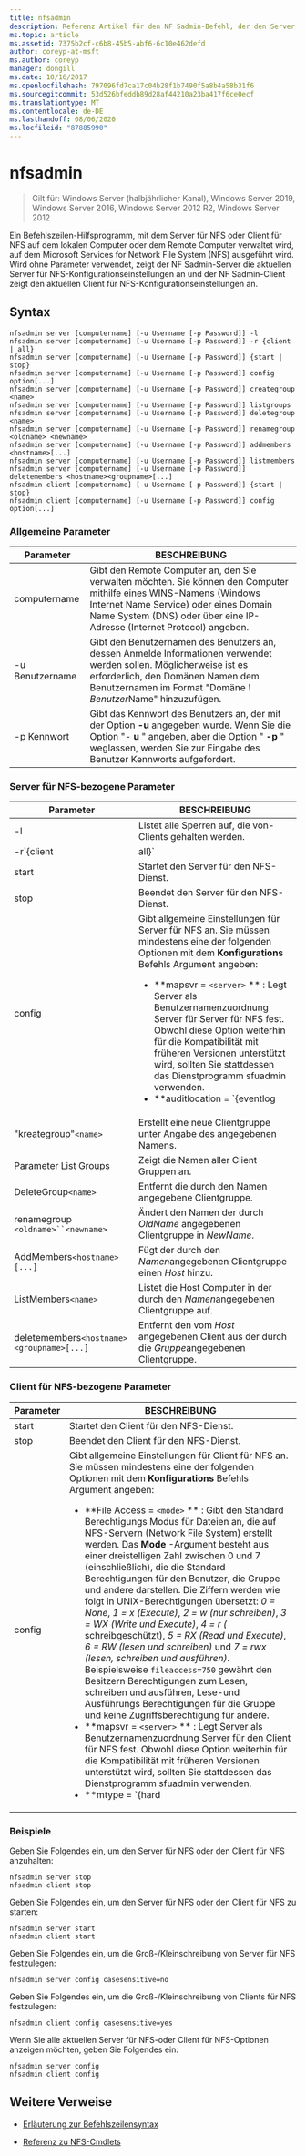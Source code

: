 ```yaml
---
title: nfsadmin
description: Referenz Artikel für den NF Sadmin-Befehl, der den Server für NFS und den Client für NFS verwaltet.
ms.topic: article
ms.assetid: 7375b2cf-c6b8-45b5-abf6-6c10e462defd
author: coreyp-at-msft
ms.author: coreyp
manager: dongill
ms.date: 10/16/2017
ms.openlocfilehash: 797096fd7ca17c04b28f1b7490f5a8b4a58b31f6
ms.sourcegitcommit: 53d526bfeddb89d28af44210a23ba417f6ce0ecf
ms.translationtype: MT
ms.contentlocale: de-DE
ms.lasthandoff: 08/06/2020
ms.locfileid: "87885990"
---
```

# <a name="nfsadmin"></a>nfsadmin

> Gilt für: Windows Server (halbjährlicher Kanal), Windows Server 2019, Windows Server 2016, Windows Server 2012 R2, Windows Server 2012

Ein Befehlszeilen-Hilfsprogramm, mit dem Server für NFS oder Client für NFS auf dem lokalen Computer oder dem Remote Computer verwaltet wird, auf dem Microsoft Services for Network File System (NFS) ausgeführt wird. Wird ohne Parameter verwendet, zeigt der NF Sadmin-Server die aktuellen Server für NFS-Konfigurationseinstellungen an und der NF Sadmin-Client zeigt den aktuellen Client für NFS-Konfigurationseinstellungen an.

## <a name="syntax"></a>Syntax

```
nfsadmin server [computername] [-u Username [-p Password]] -l
nfsadmin server [computername] [-u Username [-p Password]] -r {client | all}
nfsadmin server [computername] [-u Username [-p Password]] {start | stop}
nfsadmin server [computername] [-u Username [-p Password]] config option[...]
nfsadmin server [computername] [-u Username [-p Password]] creategroup <name>
nfsadmin server [computername] [-u Username [-p Password]] listgroups
nfsadmin server [computername] [-u Username [-p Password]] deletegroup <name>
nfsadmin server [computername] [-u Username [-p Password]] renamegroup <oldname> <newname>
nfsadmin server [computername] [-u Username [-p Password]] addmembers <hostname>[...]
nfsadmin server [computername] [-u Username [-p Password]] listmembers
nfsadmin server [computername] [-u Username [-p Password]] deletemembers <hostname><groupname>[...]
nfsadmin client [computername] [-u Username [-p Password]] {start | stop}
nfsadmin client [computername] [-u Username [-p Password]] config option[...]
```

### <a name="general-parameters"></a>Allgemeine Parameter

| Parameter | BESCHREIBUNG |
| --------- | ----------- |
| computername | Gibt den Remote Computer an, den Sie verwalten möchten. Sie können den Computer mithilfe eines WINS-Namens (Windows Internet Name Service) oder eines Domain Name System (DNS) oder über eine IP-Adresse (Internet Protocol) angeben. |
| -u Benutzername | Gibt den Benutzernamen des Benutzers an, dessen Anmelde Informationen verwendet werden sollen. Möglicherweise ist es erforderlich, den Domänen Namen dem Benutzernamen im Format "Domäne *\ Benutzer*Name" hinzuzufügen. |
| -p Kennwort | Gibt das Kennwort des Benutzers an, der mit der Option **-u** angegeben wurde. Wenn Sie die Option "- **u** " angeben, aber die Option " **-p** " weglassen, werden Sie zur Eingabe des Benutzer Kennworts aufgefordert. |

### <a name="server-for-nfs-related-parameters"></a>Server für NFS-bezogene Parameter

| Parameter | BESCHREIBUNG |
| --------- | ----------- |
| -l | Listet alle Sperren auf, die von-Clients gehalten werden. |
| -r`{client|all}` | Gibt die Sperren frei, die von einem Client oder, sofern angegeben, von allen Clients aufbewahrt werden. |
| start | Startet den Server für den NFS-Dienst. |
| stop | Beendet den Server für den NFS-Dienst. |
| config | Gibt allgemeine Einstellungen für Server für NFS an. Sie müssen mindestens eine der folgenden Optionen mit dem **Konfigurations** Befehls Argument angeben:<ul><li>**mapsvr = `<server>` ** : Legt Server als Benutzernamenzuordnung Server für Server für NFS fest. Obwohl diese Option weiterhin für die Kompatibilität mit früheren Versionen unterstützt wird, sollten Sie stattdessen das Dienstprogramm sfuadmin verwenden.</li><li>**auditlocation = `{eventlog|file|both|none}` ** : Gibt an, ob Ereignisse überwacht werden und wo die Ereignisse aufgezeichnet werden. Eines der folgenden Argumente ist erforderlich:<ul><li>**EventLog** : Hiermit wird angegeben, dass überwachte Ereignisse nur im Ereignisanzeige Anwendungsprotokoll aufgezeichnet werden.</li><li>**File** : gibt an, dass überwachte Ereignisse nur in der durch angegebenen Datei aufgezeichnet werden `config fname` .</li><li>**beide** : Hiermit wird angegeben, dass überwachte Ereignisse sowohl im Anwendungsprotokoll Ereignisanzeige als auch in der durch angegebenen Datei aufgezeichnet werden `config fname` .</li><li>**keine** : gibt an, dass Ereignisse nicht überwacht werden.</li></ul><li>**Name = `<file>` ** : Legt die Datei fest, die von der Datei als Überwachungs Datei angegeben wird. Der Standardwert ist **%sfudir%\Log \\ NF-VR. log**.</li><li>**f size = `<size>` ** : Legt die Größe als maximale Größe der Überwachungs Datei in Megabyte fest. Die maximale Standardgröße beträgt **7 MB**.</li><li>**`audit=[+|-]mount [+|-]read [+|-]write [+|-]create [+|-]delete [+|-]locking [+|-]all`**: Gibt die zu protokollierenden Ereignisse an. Um mit der Protokollierung eines Ereignisses zu beginnen, geben Sie ein Pluszeichen ( **+** ) vor dem Ereignis Namen ein. um die Protokollierung eines Ereignisses zu beenden, geben Sie **-** vor dem Ereignis Namen ein Minuszeichen () ein. Wenn das Vorzeichen weggelassen wird, **+** wird das Vorzeichen angenommen. Verwenden Sie nicht **all** mit einem anderen Ereignis Namen.</li><li>**Sperr Zeitraum = `<seconds>` ** : Gibt die Anzahl der Sekunden an, die der Server für NFS wartet, um Sperren freizugeben, nachdem eine Verbindung mit dem Server für NFS unterbrochen und dann wieder hergestellt wurde oder nachdem der Server für NFS-Dienst neu gestartet wurde.</li><li>**portmapprotocol = `{TCP|UDP|TCP+UDP}` ** : Gibt an, welche Transportprotokolle von portmap unterstützt werden. Die Standardeinstellung ist **TCP + UDP**.</li><li>**mountprotocol = `{TCP|UDP|TCP+UDP}` ** : Gibt an, welche Transportprotokolle von unterstützt werden. Die Standardeinstellung ist **TCP + UDP**.</li><li>**NF-Protokoll-Col `{TCP|UDP|TCP+UDP}` =** : Gibt an, welche Transportprotokolle von Network File System (NFS) unterstützt werden. Die Standardeinstellung ist **TCP + UDP** .</li><li>**nlmprotocol = `{TCP|UDP|TCP+UDP}` ** : Gibt an, welche Transportprotokolle der Netzwerk Sperr Manager (NLM) unterstützt. Die Standardeinstellung ist **TCP + UDP**.</li><li>**nsmprotocol = `{TCP|UDP|TCP+UDP}` ** : Gibt an, welche Transportprotokolle der Netzwerk Status-Manager (NSM) unterstützt. Die Standardeinstellung ist **TCP + UDP**.</li><li>**enableV3 = `{yes|no}` ** : Hiermit wird angegeben, ob NFS Version 3-Protokolle unterstützt werden. Die Standardeinstellung ist **Ja**.</li><li>**erneuter verlänglich `{yes|no}` =** : Hiermit wird angegeben, ob Clientverbindungen nach dem durch config erneuerauthinterval angegebenen Zeitraum erneut authentifiziert werden müssen. Die Standardeinstellung ist " **Nein**".</li><li>**erneuungsinterintervall = `<seconds>` ** : Gibt die Anzahl der Sekunden an, die ververgehen, bevor ein Client erneut authentifiziert werden muss, wenn `config renewauth` auf **Ja**festgelegt ist. Der Standardwert ist **600 Sekunden**.</li><li>**dircache = `<size>` ** : Gibt die Größe des Verzeichnis Caches in Kilobyte an. Die als Größe angegebene Zahl muss ein Vielfaches von 4 zwischen 4 und 128 sein. Die Standardgröße des Verzeichnis Caches beträgt **128 KB**.</li><li>**translationfile = `<file>` ** : Gibt eine Datei mit Mapping-Informationen zum Ersetzen von Zeichen in den Namen von Dateien an, wenn diese aus Windows-basierten in UNIX-basierten Dateisystemen verschoben werden. Wenn File nicht angegeben wird, ist die Übersetzung von Dateinamen Zeichen deaktiviert. Wenn der Wert von " **translationfile** " geändert wird, müssen Sie den Server neu starten, damit die Änderung wirksam wird.</li><li>**dotfileshidden = `{yes|no}` ** : Hiermit wird angegeben, ob Dateien mit Namen, die mit einem Zeitraum (.) beginnen, im Windows-Dateisystem als ausgeblendet markiert und folglich von NFS-Clients ausgeblendet werden. Die Standardeinstellung ist " **Nein**".</li><li>**casesensitivelookups = `{yes|no}` ** : Hiermit wird angegeben, ob bei Verzeichnis Suchvorgängen die Groß-/Kleinschreibung beachtet wird (eine exakte Übereinstimmung des Zeichen Falls<p>Sie müssen auch die Unterscheidung nach Groß-/Kleinschreibung von Windows-Kernel deaktivieren, damit Dateinamen unterstützt werden. Um die Unterscheidung nach Groß-/Kleinschreibung zu unterstützen, ändern Sie den **DWORD** -Wert des Registrierungsschlüssels `HKLM\SYSTEM\CurrentControlSet\Control\Session Manager\kernel` in **0**.</li><li>**ntsscase = `{lower|upper|preserve}` ** : Gibt an, ob die Groß-/Kleinschreibung von Zeichen in den Namen von Dateien im NTFS-Dateisystem in Kleinbuchstaben, Großbuchstaben oder in der im Verzeichnis gespeicherten Form zurückgegeben wird. Die Standardeinstellung ist " **Preserve**". Diese Einstellung kann nicht geändert werden, wenn **casesensitivelookups** auf **Yes**festgelegt ist.</li></ul> |
| "kreategroup"`<name>` | Erstellt eine neue Clientgruppe unter Angabe des angegebenen Namens. |
| Parameter List Groups | Zeigt die Namen aller Client Gruppen an. |
| DeleteGroup`<name>` | Entfernt die durch den Namen angegebene Clientgruppe. |
| renamegroup `<oldname>``<newname>` | Ändert den Namen der durch *OldName* angegebenen Clientgruppe in *NewName*. |
| AddMembers`<hostname>[...]` | Fügt der durch den *Namen*angegebenen Clientgruppe einen *Host* hinzu. |
| ListMembers`<name>` | Listet die Host Computer in der durch den *Namen*angegebenen Clientgruppe auf. |
| deletemembers`<hostname><groupname>[...]` | Entfernt den vom *Host* angegebenen Client aus der durch die *Gruppe*angegebenen Clientgruppe. |

### <a name="client-for-nfs-related-parameters"></a>Client für NFS-bezogene Parameter

| Parameter | BESCHREIBUNG |
| --------- | ----------- |
| start | Startet den Client für den NFS-Dienst. |
| stop | Beendet den Client für den NFS-Dienst. |
| config | Gibt allgemeine Einstellungen für Client für NFS an. Sie müssen mindestens eine der folgenden Optionen mit dem **Konfigurations** Befehls Argument angeben:<ul><li>**File Access = `<mode>` ** : Gibt den Standard Berechtigungs Modus für Dateien an, die auf NFS-Servern (Network File System) erstellt werden. Das **Mode** -Argument besteht aus einer dreistelligen Zahl zwischen 0 und 7 (einschließlich), die die Standard Berechtigungen für den Benutzer, die Gruppe und andere darstellen. Die Ziffern werden wie folgt in UNIX-Berechtigungen übersetzt: *0 = None*, *1 = x (Execute)*, *2 = w (nur schreiben)*, *3 = WX (Write und Execute)*, *4 = r (* schreibgeschützt), *5 = RX (Read und Execute)*, *6 = RW (lesen und schreiben)* und *7 = rwx (lesen, schreiben und ausführen)*. Beispielsweise `fileaccess=750` gewährt den Besitzern Berechtigungen zum Lesen, schreiben und ausführen, Lese-und Ausführungs Berechtigungen für die Gruppe und keine Zugriffsberechtigung für andere.</li><li>**mapsvr = `<server>` ** : Legt Server als Benutzernamenzuordnung Server für den Client für NFS fest. Obwohl diese Option weiterhin für die Kompatibilität mit früheren Versionen unterstützt wird, sollten Sie stattdessen das Dienstprogramm sfuadmin verwenden.</li><li>**mtype = `{hard|soft}` ** : Gibt den Standard Einstellungstyp an. Bei einer festen Bereitstellung wird der Client für NFS so lange wiederholt, bis er erfolgreich ausgeführt wird. Für eine weiche Bereitstellung gibt Client für NFS einen Fehler an die aufrufende Anwendung zurück, nachdem der Aufruf so oft wie durch die Wiederholungs Option angegeben wurde.</li><li>**Retry = `<number>` ** : Hiermit wird angegeben, wie oft versucht werden soll, eine Verbindung für eine weiche Feststellung herzustellen. Dieser Wert muss zwischen 1 und 10 (einschließlich) liegen. Der Standardwert lautet **1**.</li><li>**Timeout = `<seconds>` ** : Gibt die Anzahl der Sekunden an, die auf eine Verbindung gewartet werden soll (Remote Prozedur Aufrufe). Dieser Wert muss *0,8*, *0,9*oder eine ganze Zahl zwischen *1 und 60*einschließlich sein. Der Standardwert ist **0,8**.</li><li>**Protokoll = `{TCP|UDP|TCP+UDP}` ** : Gibt an, welche Transportprotokolle vom Client unterstützt werden. Die Standardeinstellung ist **TCP + UDP**.</li><li>**rsize = `<size>` ** : Gibt die Größe des Lese Puffers in Kilobyte an. Dieser Wert kann *0,5, 1, 2, 4, 8, 16* oder *32*sein. Der Standardwert ist **32**.</li><li>**wsize = `<size>` ** : Gibt die Größe des Schreib Puffers in Kilobyte an. Dieser Wert kann *0,5, 1, 2, 4, 8, 16* oder *32*sein. Der Standardwert ist **32**.</li><li>**perf = default** : stellt die folgenden Leistungseinstellungen in den Standardwerten *mtype*, *Wiederholen Sie*, *Timeout*, *rsize*oder *wsize*wieder her. |

### <a name="examples"></a>Beispiele

Geben Sie Folgendes ein, um den Server für NFS oder den Client für NFS anzuhalten:

```
nfsadmin server stop
nfsadmin client stop
```

Geben Sie Folgendes ein, um den Server für NFS oder den Client für NFS zu starten:

```
nfsadmin server start
nfsadmin client start
```

Geben Sie Folgendes ein, um die Groß-/Kleinschreibung von Server für NFS festzulegen:

```
nfsadmin server config casesensitive=no
```

Geben Sie Folgendes ein, um die Groß-/Kleinschreibung von Clients für NFS festzulegen:

```
nfsadmin client config casesensitive=yes
```

Wenn Sie alle aktuellen Server für NFS-oder Client für NFS-Optionen anzeigen möchten, geben Sie Folgendes ein:

```
nfsadmin server config
nfsadmin client config
```

## <a name="additional-references"></a>Weitere Verweise

- [Erläuterung zur Befehlszeilensyntax](command-line-syntax-key.md)

- [Referenz zu NFS-Cmdlets](/powershell/module/nfs)
